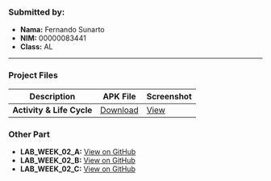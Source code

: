 ### Submitted by:
* **Nama:** Fernando Sunarto
* **NIM:** 00000083441
* **Class:** AL
---

### Project Files

| Description | APK File | Screenshot |
| --- | --- | --- |
| **Activity & Life Cycle** | [Download](APK/LAB_WEEK_02_A.apk) | [View](SS/img.png) |

### Other Part
* **LAB_WEEK_02_A:** [View on GitHub](https://github.com/KnoWingFly/LAB_WEEK_02_A)
* **LAB_WEEK_02_B:** [View on GitHub](https://github.com/KnoWingFly/LAB_WEEK_02_B)
* **LAB_WEEK_02_C:** [View on GitHub](https://github.com/KnoWingFly/LAB_WEEK_02_C)
